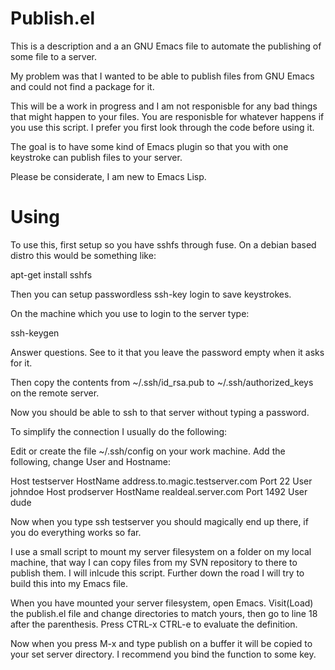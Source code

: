 Publish.el
================

This is a description and a an GNU Emacs file to automate the publishing of some file to a server.

My problem was that I wanted to be able to publish files from GNU Emacs and could not find a package for it.

This will be a work in progress and I am not responisble for any bad things that might happen to your files.
You are responisble for whatever happens if you use this script. I prefer you first look through the code before using it.

The goal is to have some kind of Emacs plugin so that you with one keystroke can publish files to your server.

Please be considerate, I am new to Emacs Lisp.

Using
=================

To use this, first setup so you have sshfs through fuse.
On a debian based distro this would be something like:

apt-get install sshfs

Then you can setup passwordless ssh-key login to save keystrokes.

On the machine which you use to login to the server type:

ssh-keygen

Answer questions. See to it that you leave the password empty when it asks for it.

Then copy the contents from ~/.ssh/id_rsa.pub to
~/.ssh/authorized_keys on the remote server.

Now you should be able to ssh to that server without typing a password.

To simplify the connection I usually do the following:

Edit or create the file ~/.ssh/config on your work machine. Add the following, change User and Hostname:

Host testserver
    HostName address.to.magic.testserver.com
    Port 22
    User johndoe
Host prodserver
     HostName realdeal.server.com
     Port 1492
     User dude
     

Now when you type ssh testserver you should magically end up there, if you do everything works so far.

I use a small script to mount my server filesystem on a folder on my local machine, that way I can copy files from my SVN repository to there to publish them. I will inlcude this script. Further down the road I will try to build this into my Emacs file.

When you have mounted your server filesystem, open Emacs. Visit(Load) the publish.el file and change directories to match yours, then go to line 18 after the parenthesis. Press CTRL-x CTRL-e to evaluate the definition.

Now when you press M-x and type publish on a buffer it will be copied to your set server directory.
I recommend you bind the function to some key.
